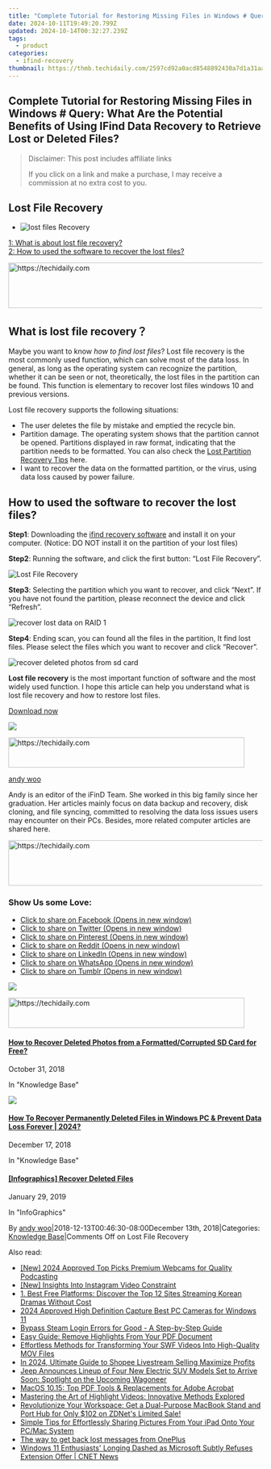 ```yaml
---
title: "Complete Tutorial for Restoring Missing Files in Windows # Query: What Are the Potential Benefits of Using IFind Data Recovery to Retrieve Lost or Deleted Files?"
date: 2024-10-11T19:49:20.799Z
updated: 2024-10-14T00:32:27.239Z
tags:
  - product
categories:
  - ifind-recovery
thumbnail: https://thmb.techidaily.com/2597cd92a0acd8548892430a7d1a31aad74db81001d653dab278938ebfa823a1.jpg
---
```


## Complete Tutorial for Restoring Missing Files in Windows # Query: What Are the Potential Benefits of Using IFind Data Recovery to Retrieve Lost or Deleted Files?

>  Disclaimer: This post includes affiliate links
>
>  If you click on a link and make a purchase, I may receive a commission at no extra cost to you.
>

## Lost File Recovery

* ![lost files Recovery](https://www.ifind-recovery.com/wp-content/uploads/2018/12/Recover-lost-files.jpg)

[1: What is about lost file recovery?](https://www.ifind-recovery.com/how-to/lost-file-recovery-windows/#part1)  
[2: How to used the software to recover the lost files?](https://www.ifind-recovery.com/how-to/lost-file-recovery-windows/#part2)

<!-- affiliate ads begin -->
<a href="https://ephamedtechinc.pxf.io/c/5597632/2137224/26400" target="_top" id="2137224">
  <img src="//a.impactradius-go.com/display-ad/26400-2137224" border="0" alt="https://techidaily.com" width="728" height="90"/>
</a>
<img height="0" width="0" src="https://ephamedtechinc.pxf.io/i/5597632/2137224/26400" style="position:absolute;visibility:hidden;" border="0" />
<!-- affiliate ads end -->

## What is lost file recovery？

Maybe you want to know _how to find lost files_? Lost file recovery is the most commonly used function, which can solve most of the data loss. In general, as long as the operating system can recognize the partition, whether it can be seen or not, theoretically, the lost files in the partition can be found. This function is elementary to recover lost files windows 10 and previous versions.

Lost file recovery supports the following situations:

* The user deletes the file by mistake and emptied the recycle bin.
* Partition damage. The operating system shows that the partition cannot be opened. Partitions displayed in raw format, indicating that the partition needs to be formatted. You can also check the [Lost Partition Recovery Tips](https://www.ifind-recovery.com/how-to/lost-partition-recovery-windows/) here.
* I want to recover the data on the formatted partition, or the virus, using data loss caused by power failure.

## How to used the software to recover the lost files?

**Step1**: Downloading the [ifind recovery software](https://www.ifind-recovery.com/) and install it on your computer. (Notice: DO NOT install it on the partition of your lost files)

**Step2**: Running the software, and click the first button: “Lost File Recovery”.

![](https://i0.wp.com/www.ifind-recovery.com/wp-content/uploads/2018/11/Lost-File-Recovery.png?resize=640%2C486&ssl=1 "Lost File Recovery")

**Step3**: Selecting the partition which you want to recover, and click “Next”. If you have not found the partition, please reconnect the device and click “Refresh”.

![](https://i0.wp.com/www.ifind-recovery.com/wp-content/uploads/2018/11/Raid2-e1542338640872.png?resize=640%2C450&ssl=1 "recover lost data on RAID 1")

**Step4**: Ending scan, you can found all the files in the partition, It find lost files. Please select the files which you want to recover and click “Recover”.

![](https://i0.wp.com/www.ifind-recovery.com/wp-content/uploads/2018/10/recover-deleted-photos-sd-card.jpg?resize=640%2C486&ssl=1 "recover deleted photos from sd card")

**Lost file recovery** is the most important function of software and the most widely used function. I hope this article can help you understand what is lost file recovery and how to restore lost files.

[Download now](https://www.ifind-recovery.com/ifind-data-recovery-software-free-download/)

![](https://i0.wp.com/www.ifind-recovery.com/wp-content/uploads/2024/03/R-C.png?resize=100%2C100&ssl=1)

<!-- affiliate ads begin -->
<a href="https://bluettius.sjv.io/c/5597632/2139118/17108" target="_top" id="2139118">
  <img src="//a.impactradius-go.com/display-ad/17108-2139118" border="0" alt="https://techidaily.com" width="468" height="60"/>
</a>
<img height="0" width="0" src="https://bluettius.sjv.io/i/5597632/2139118/17108" style="position:absolute;visibility:hidden;" border="0" />
<!-- affiliate ads end -->

[andy woo](https://www.ifind-recovery.com/author/andywoo/)

Andy is an editor of the iFinD Team. She worked in this big family since her graduation. Her articles mainly focus on data backup and recovery, disk cloning, and file syncing, committed to resolving the data loss issues users may encounter on their PCs. Besides, more related computer articles are shared here.

<!-- affiliate ads begin -->
<a href="https://appsumo.8odi.net/c/5597632/2144274/7443" target="_top" id="2144274">
  <img src="//a.impactradius-go.com/display-ad/7443-2144274" border="0" alt="https://techidaily.com" width="600" height="90"/>
</a>
<img height="0" width="0" src="https://appsumo.8odi.net/i/5597632/2144274/7443" style="position:absolute;visibility:hidden;" border="0" />
<!-- affiliate ads end -->

### Show Us some Love:

* [Click to share on Facebook (Opens in new window)](https://www.ifind-recovery.com/how-to/lost-file-recovery-windows/?share=facebook&nb=1 "Click to share on Facebook")
* [Click to share on Twitter (Opens in new window)](https://www.ifind-recovery.com/how-to/lost-file-recovery-windows/?share=twitter&nb=1 "Click to share on Twitter")
* [Click to share on Pinterest (Opens in new window)](https://www.ifind-recovery.com/how-to/lost-file-recovery-windows/?share=pinterest&nb=1 "Click to share on Pinterest")
* [Click to share on Reddit (Opens in new window)](https://www.ifind-recovery.com/how-to/lost-file-recovery-windows/?share=reddit&nb=1 "Click to share on Reddit")
* [Click to share on LinkedIn (Opens in new window)](https://www.ifind-recovery.com/how-to/lost-file-recovery-windows/?share=linkedin&nb=1 "Click to share on LinkedIn")
* [Click to share on WhatsApp (Opens in new window)](https://www.ifind-recovery.com/how-to/lost-file-recovery-windows/?share=jetpack-whatsapp&nb=1 "Click to share on WhatsApp")
* [Click to share on Tumblr (Opens in new window)](https://www.ifind-recovery.com/how-to/lost-file-recovery-windows/?share=tumblr&nb=1 "Click to share on Tumblr")

[![](https://i0.wp.com/www.ifind-recovery.com/wp-content/uploads/2018/10/How-To-Recover-Deleted-Photos-Pictures-From-SD-Card-1.jpg?fit=640%2C426&ssl=1&resize=350%2C200)](https://www.ifind-recovery.com/how-to/how-to-recover-deleted-photos-from-sd-card/ "How to Recover Deleted Photos from a Formatted/Corrupted SD Card for Free?")

<!-- affiliate ads begin -->
<a href="https://review-au.sjv.io/c/5597632/2098703/14409" target="_top" id="2098703">
  <img src="//a.impactradius-go.com/display-ad/14409-2098703" border="0" alt="https://techidaily.com" width="468" height="60"/>
</a>
<img height="0" width="0" src="https://review-au.sjv.io/i/5597632/2098703/14409" style="position:absolute;visibility:hidden;" border="0" />
<!-- affiliate ads end -->

#### [How to Recover Deleted Photos from a Formatted/Corrupted SD Card for Free?](https://www.ifind-recovery.com/how-to/how-to-recover-deleted-photos-from-sd-card/ "How to Recover Deleted Photos from a Formatted/Corrupted SD Card for Free?")

October 31, 2018

In "Knowledge Base"

[![](https://i0.wp.com/www.ifind-recovery.com/wp-content/uploads/2018/12/Windows_10.png?fit=1025%2C576&ssl=1&resize=350%2C200)](https://www.ifind-recovery.com/how-to/recover-deleted-files-windows-10-7-8/ "How To Recover Permanently Deleted Files in Windows PC &#038; Prevent Data Loss Forever | 2024?")

#### [How To Recover Permanently Deleted Files in Windows PC & Prevent Data Loss Forever | 2024?](https://www.ifind-recovery.com/how-to/recover-deleted-files-windows-10-7-8/ "How To Recover Permanently Deleted Files in Windows PC &#038; Prevent Data Loss Forever | 2024?")

December 17, 2018

In "Knowledge Base"

[](https://www.ifind-recovery.com/data-recovery-infographics/infographics-recover-deleted-files/ "[Infographics] Recover Deleted Files")

#### [\[Infographics\] Recover Deleted Files](https://www.ifind-recovery.com/data-recovery-infographics/infographics-recover-deleted-files/ "[Infographics] Recover Deleted Files")

January 29, 2019

In "InfoGraphics"

By [andy woo](https://www.ifind-recovery.com/author/andywoo/ "Posts by andy woo")|2018-12-13T00:46:30-08:00December 13th, 2018|Categories: [Knowledge Base](https://www.ifind-recovery.com/category/how-to/)|Comments Off on Lost File Recovery

<ins class="adsbygoogle"
     style="display:block"
     data-ad-format="autorelaxed"
     data-ad-client="ca-pub-7571918770474297"
     data-ad-slot="1223367746"></ins>

<ins class="adsbygoogle"
     style="display:block"
     data-ad-client="ca-pub-7571918770474297"
     data-ad-slot="8358498916"
     data-ad-format="auto"
     data-full-width-responsive="true"></ins>

<span class="atpl-alsoreadstyle">Also read:</span>
<div><ul>
<li><a href="https://article-helps.techidaily.com/new-2024-approved-top-picks-premium-webcams-for-quality-podcasting/"><u>[New] 2024 Approved Top Picks Premium Webcams for Quality Podcasting</u></a></li>
<li><a href="https://instagram-videos.techidaily.com/new-insights-into-instagram-video-constraint/"><u>[New] Insights Into Instagram Video Constraint</u></a></li>
<li><a href="https://win-howtos.techidaily.com/1-best-free-platforms-discover-the-top-12-sites-streaming-korean-dramas-without-cost/"><u>1. Best Free Platforms: Discover the Top 12 Sites Streaming Korean Dramas Without Cost</u></a></li>
<li><a href="https://screen-activity-recording.techidaily.com/2024-approved-high-definition-capture-best-pc-cameras-for-windows-11/"><u>2024 Approved High Definition Capture Best PC Cameras for Windows 11</u></a></li>
<li><a href="https://win-answers.techidaily.com/bypass-steam-login-errors-for-good-a-step-by-step-guide/"><u>Bypass Steam Login Errors for Good - A Step-by-Step Guide</u></a></li>
<li><a href="https://win-awesome.techidaily.com/easy-guide-remove-highlights-from-your-pdf-document/"><u>Easy Guide: Remove Highlights From Your PDF Document</u></a></li>
<li><a href="https://win-awesome.techidaily.com/effortless-methods-for-transforming-your-swf-videos-into-high-quality-mov-files/"><u>Effortless Methods for Transforming Your SWF Videos Into High-Quality MOV Files</u></a></li>
<li><a href="https://ai-live-streaming.techidaily.com/in-2024-ultimate-guide-to-shopee-livestream-selling-maximize-profits/"><u>In 2024, Ultimate Guide to Shopee Livestream Selling Maximize Profits</u></a></li>
<li><a href="https://some-approaches.techidaily.com/jeep-announces-lineup-of-four-new-electric-suv-models-set-to-arrive-soon-spotlight-on-the-upcoming-wagoneer/"><u>Jeep Announces Lineup of Four New Electric SUV Models Set to Arrive Soon: Spotlight on the Upcoming Wagoneer</u></a></li>
<li><a href="https://win-awesome.techidaily.com/macos-1015-top-pdf-tools-and-replacements-for-adobe-acrobat/"><u>MacOS 10.15: Top PDF Tools & Replacements for Adobe Acrobat</u></a></li>
<li><a href="https://win-awesome.techidaily.com/mastering-the-art-of-highlight-videos-innovative-methods-explored/"><u>Mastering the Art of Highlight Videos: Innovative Methods Explored</u></a></li>
<li><a href="https://tech-hub.techidaily.com/revolutionize-your-workspace-get-a-dual-purpose-macbook-stand-and-port-hub-for-only-102-on-zdnets-limited-sale/"><u>Revolutionize Your Workspace: Get a Dual-Purpose MacBook Stand and Port Hub for Only $102 on ZDNet's Limited Sale!</u></a></li>
<li><a href="https://win-awesome.techidaily.com/simple-tips-for-effortlessly-sharing-pictures-from-your-ipad-onto-your-pcmac-system/"><u>Simple Tips for Effortlessly Sharing Pictures From Your iPad Onto Your PC/Mac System</u></a></li>
<li><a href="https://techidaily.com/the-way-to-get-back-lost-messages-from-oneplus-by-fonelab-android-recover-messages/"><u>The way to get back lost messages from OnePlus</u></a></li>
<li><a href="https://win-awesome.techidaily.com/windows-11-enthusiasts-longing-dashed-as-microsoft-subtly-refuses-extension-offer-cnet-news/"><u>Windows 11 Enthusiasts' Longing Dashed as Microsoft Subtly Refuses Extension Offer | CNET News</u></a></li>
</ul></div>

